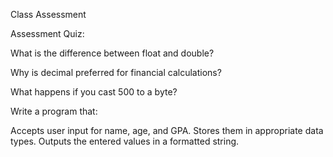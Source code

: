Class Assessment

Assessment
Quiz:

What is the difference between float and double?

Why is decimal preferred for financial calculations?

What happens if you cast 500 to a byte?

Write a program that:

Accepts user input for name, age, and GPA.
Stores them in appropriate data types.
Outputs the entered values in a formatted string.